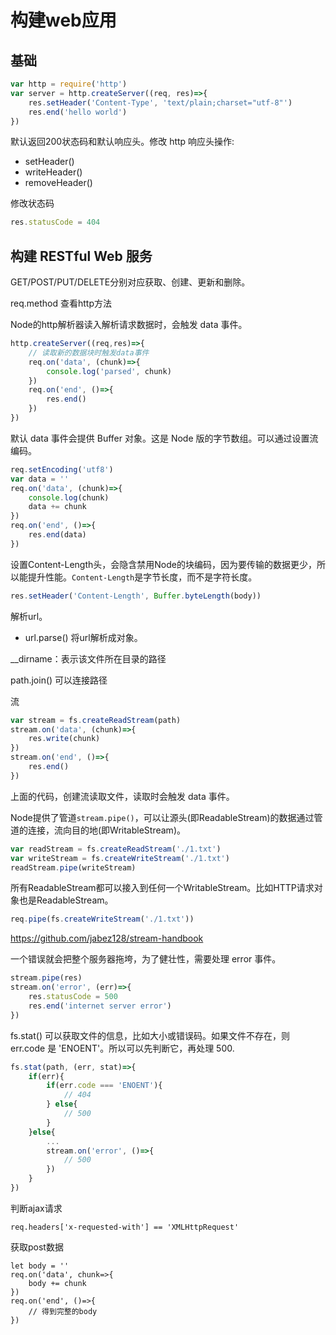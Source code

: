 # 构建web应用

## 基础

```javascript
var http = require('http')
var server = http.createServer((req, res)=>{
    res.setHeader('Content-Type', 'text/plain;charset="utf-8"')
    res.end('hello world')
})
```

默认返回200状态码和默认响应头。修改 http 响应头操作:
- setHeader()
- writeHeader()
- removeHeader()

修改状态码

```javascript
res.statusCode = 404
```

## 构建 RESTful Web 服务

GET/POST/PUT/DELETE分别对应获取、创建、更新和删除。

req.method 查看http方法

Node的http解析器读入解析请求数据时，会触发 data 事件。

```javascript
http.createServer((req,res)=>{
    // 读取新的数据块时触发data事件
    req.on('data', (chunk)=>{
        console.log('parsed', chunk)
    })
    req.on('end', ()=>{
        res.end()
    })
})
```

默认 data 事件会提供 Buffer 对象。这是 Node 版的字节数组。可以通过设置流编码。

```javascript
req.setEncoding('utf8')
var data = ''
req.on('data', (chunk)=>{
    console.log(chunk)
    data += chunk
})
req.on('end', ()=>{
    res.end(data)
})
```

设置Content-Length头，会隐含禁用Node的块编码，因为要传输的数据更少，所以能提升性能。`Content-Length`是字节长度，而不是字符长度。

```javascript
res.setHeader('Content-Length', Buffer.byteLength(body))
```

解析url。

- url.parse() 将url解析成对象。

__dirname：表示该文件所在目录的路径

path.join() 可以连接路径

流

```javascript
var stream = fs.createReadStream(path)
stream.on('data', (chunk)=>{
    res.write(chunk)
})
stream.on('end', ()=>{
    res.end()
})
```

上面的代码，创建流读取文件，读取时会触发 data 事件。

Node提供了管道`stream.pipe()`，可以让源头(即ReadableStream)的数据通过管道的连接，流向目的地(即WritableStream)。

```javascript
var readStream = fs.createReadStream('./1.txt')
var writeStream = fs.createWriteStream('./1.txt')
readStream.pipe(writeStream)
```

所有ReadableStream都可以接入到任何一个WritableStream。比如HTTP请求对象也是ReadableStream。

```javascript
req.pipe(fs.createWriteStream('./1.txt'))
```

https://github.com/jabez128/stream-handbook

一个错误就会把整个服务器拖垮，为了健壮性，需要处理 error 事件。

```javascript
stream.pipe(res)
stream.on('error', (err)=>{
    res.statusCode = 500
    res.end('internet server error')
})
```

fs.stat() 可以获取文件的信息，比如大小或错误码。如果文件不存在，则 err.code 是 'ENOENT'。所以可以先判断它，再处理 500.

```javascript
fs.stat(path, (err, stat)=>{
    if(err){
        if(err.code === 'ENOENT'){
            // 404
        } else{
            // 500
        }
    }else{
        ...
        stream.on('error', ()=>{
            // 500
        })
    }
})
```



判断ajax请求

```
req.headers['x-requested-with'] == 'XMLHttpRequest'
```

获取post数据

```
let body = ''
req.on('data', chunk=>{
    body += chunk
})
req.on('end', ()=>{
    // 得到完整的body
})
```




































